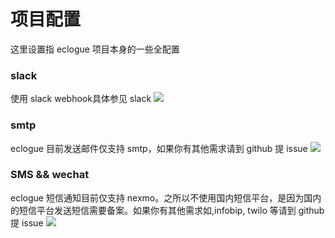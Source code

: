 # 项目配置
这里设置指 eclogue 项目本身的一些全配置

### slack
使用 slack webhook具体参见 slack
![](http://pic.yupoo.com/craber_v/4ea8118c/58abf48b.jpeg)

### smtp
eclogue 目前发送邮件仅支持 smtp，如果你有其他需求请到 github 提 issue
![](http://pic.yupoo.com/craber_v/c0b592e1/231a69ed.jpeg)

### SMS && wechat
eclogue 短信通知目前仅支持 nexmo。之所以不使用国内短信平台，是因为国内的短信平台发送短信需要备案。如果你有其他需求如,infobip, twilo 等请到 github 提 issue
![](http://pic.yupoo.com/craber_v/0418692d/fe8e8d88.jpeg)
